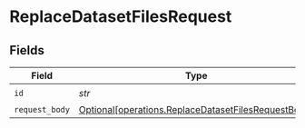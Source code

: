 # ReplaceDatasetFilesRequest


## Fields

| Field                                                                                                            | Type                                                                                                             | Required                                                                                                         | Description                                                                                                      |
| ---------------------------------------------------------------------------------------------------------------- | ---------------------------------------------------------------------------------------------------------------- | ---------------------------------------------------------------------------------------------------------------- | ---------------------------------------------------------------------------------------------------------------- |
| `id`                                                                                                             | *str*                                                                                                            | :heavy_check_mark:                                                                                               | N/A                                                                                                              |
| `request_body`                                                                                                   | [Optional[operations.ReplaceDatasetFilesRequestBody]](../../models/operations/replacedatasetfilesrequestbody.md) | :heavy_minus_sign:                                                                                               | N/A                                                                                                              |